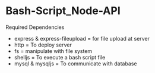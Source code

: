 # Bash-Script_Node-API


Required Dependencies 
<ul>
<li>express & express-fileupload = for file upload at server</li>
<li>http = To deploy server</li>
<li>fs = manipulate with file system</li>
<li>shelljs = To execute a bash script file </li>
 <li>mysql & mysqljs = To communicate with database</li>
 </ul>
